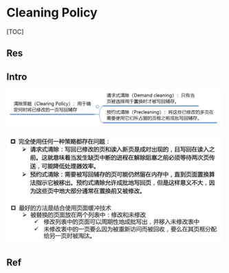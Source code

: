 # Cleaning Policy

[TOC]



## Res


## Intro
![](../../../../../../../Assets/Pics/Screenshot%202023-06-19%20at%208.21.13%20PM.png)

![](../../../../../../../Assets/Pics/Screenshot%202023-06-19%20at%208.21.23%20PM.png)

## Ref

